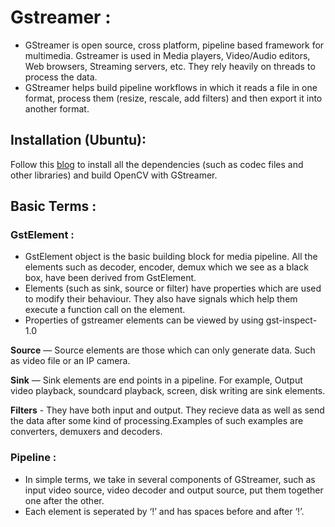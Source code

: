 # Gstreamer :

- GStreamer is open source, cross platform, pipeline based framework for multimedia. Gstreamer is used in Media players, Video/Audio editors, Web browsers, Streaming servers, etc. They rely heavily on threads to process the data.
- GStreamer helps build pipeline workflows in which it reads a file in one format, process them (resize, rescale, add filters) and then export it into another format.

## Installation (Ubuntu):

Follow this [blog](https://docs.github.com/en/get-started/writing-on-github/getting-started-with-writing-and-formatting-on-github/basic-writing-and-formatting-syntax) to install all the dependencies (such as codec files and other libraries) and build OpenCV with GStreamer.


## Basic Terms : 

### GstElement : 
- GstElement object is the basic building block for media pipeline. All the elements such as decoder, encoder, demux which we see as a black box, have been derived from GstElement.
- Elements (such as sink, source or filter) have properties which are used to modify their behaviour. They also have signals which help them execute a function call on the element.
- Properties of gstreamer elements can be viewed by using gst-inspect-1.0

**Source** — Source elements are those which can only generate data. Such as video file or an IP camera.

**Sink** — Sink elements are end points in a pipeline. For example, Output video playback, soundcard playback, screen, disk writing are sink elements.

**Filters** - They have both input and output. They recieve data as well as send the data after some kind of processing.Examples of such examples are converters, demuxers and decoders.

### Pipeline :

- In simple terms, we take in several components of GStreamer, such as input video source, video decoder and output source, put them together one after the other.
- Each element is seperated by ‘!’ and has spaces before and after ‘!’.
